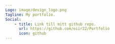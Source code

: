 ```yaml
---
Logo: image/design_logo.png
Tagline: My portfolio.
Social:
    - title: Link till mitt github repo.
      url: https://github.com/eiir22/Portfolio
      icon: github
---
```

